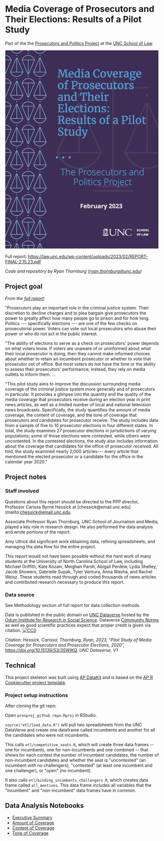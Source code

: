 # Media Coverage of Prosecutors and Their Elections: Results of a Pilot Study

Part of the the [Prosecutors and Politics Project](https://law.unc.edu/academics/centers-and-programs/prosecutors-and-politics-project/) at the [UNC School of Law](https://law.unc.edu/)

<div>

[![](publish/report_cover.png)](https://law.unc.edu/wp-content/uploads/2023/02/REPORT-FINAL-2.15.23.pdf)

</div>

Full report: <https://law.unc.edu/wp-content/uploads/2023/02/REPORT-FINAL-2.15.23.pdf>

*Code and repository by Ryan Thornburg ([ryan.thornburg\@unc.edu](mailto:ryan.thornburg@unc.edu))*

## Project goal

*From the [full report](https://law.unc.edu/wp-content/uploads/2023/02/REPORT-FINAL-2.15.23.pdf):*

"Prosecutors play an important role in the criminal justice system. Their discretion to decline charges and to plea bargain give prosecutors the power to greatly affect how many people go to prison and for how long. Politics --- specifically elections --- are one of the few checks on prosecutorial power. Voters can vote out local prosecutors who abuse their power or who do not act in the public interest.

"The ability of elections to serve as a check on prosecutors' power depends on what voters know. If voters are unaware of or uninformed about what their local prosecutor is doing, then they cannot make informed choices about whether to retain an incumbent prosecutor or whether to vote that prosecutor out of office. But most voters do not have the time or the ability to assess their prosecutors' performance; instead, they rely on media outlets to inform them. ...

"This pilot study aims to improve the discussion surrounding media coverage of the criminal justice system more generally and of prosecutors in particular. It provides a glimpse into the quantity and the quality of the media coverage that prosecutors receive during an election year in print news articles, as well as a limited number of local and national television news broadcasts. Specifically, the study quantifies the amount of media coverage, the content of coverage, and the tone of coverage that prosecutors and candidates for prosecutor receive. The study includes data from a sample of five to 10 prosecutor elections in four different states. In total, the study examines 27 prosecutor elections in jurisdictions of varying populations; some of those elections were contested, while others were uncontested. In the contested elections, the study also includes information about the coverage that candidates for the office of prosecutor received. All told, the study examined nearly 2,000 articles--- every article that mentioned the elected prosecutor or a candidate for the office in the calendar year 2020."

## Project notes

### Staff involved

Questions about this report should be directed to the PPP director, Professor Carissa Byrne Hessick at [chessick\@email.unc.edu](mailto:chessick@email.unc.edu.

Associate Professor Ryan Thornburg, UNC School of Journalism and Media, played a key role in research design. He also performed the data analysis and wrote portions of the report.

Amy Ullrick did significant work obtaining data, refining spreadsheets, and managing the data flow for the entire project.

This report would not have been possible without the hard work of many students at the University of North Carolina School of Law, including Michael Griffith, Kate Kozain, Meighan Parsh, Abigail Perdew, Lydia Shelley, Jacob Showers, Gabrielle Supak, Tyler Ventura, Anna Washa, and Rachel Weisz. These students read through and coded thousands of news articles and contributed research necessary to produce this report.

### Data source

See Methodology section of full report for data collection methods.

Data is published in the public domain on [UNC Dataverse](https://dataverse.unc.edu/) hosted by the [Odum Institute for Research in Social Science](http://www.odum.unc.edu/). Dataverse [Community Norms](https://dataverse.org/best-practices/dataverse-community-norms "Dataverse Community Norms - Dataverse.org") as well as good scientific practices expect that proper credit is given via citation. [<img src="https://licensebuttons.net/p/zero/1.0/80x15.png" alt="CC0" style="border-style: none"/>](http://creativecommons.org/publicdomain/zero/1.0/)

Citation: *Hessick, Carissa; Thornburg, Ryan, 2023, "Pilot Study of Media Coverage for Prosecutors and Prosecutor Elections, 2020", <https://doi.org/10.15139/S3/3SWIKQ>, UNC Dataverse, V1*

## Technical

This project skeleton was built using [AP DataKit](http://datakit.ap.org/) and is based on the [AP R Cookiecutter project template](https://github.com/associatedpress/cookiecutter-r-project).

### Project setup instructions

After cloning the git repo:

Open `prosproj_github_repo.Rproj` in RStudio.

`source("etl/load_data.R")` will pull two spreadsheets from the UNC DataVerse and create one dataframe called incumbents and another for all the candidates who were not incumbents.

This calls `etl/competitive_seats.R`, which will create three data frames -- one for incumbents, one for non-incumbents and one combined -- that shows for each contest the number of incumbent candidates, the number of non-incumbent candidates and whether the seat is "uncontested" (an incumbent with no challengers), "contested" (at least one incumbent and one challenger), or "open" (no incumbent).

It also calls `etl/binding_incumbents_challengers.R`, which creates data frame called `all_mentions`. This data frame includes all variables that the "incumbent" and "non-incumbent" data frames have in common.

## Data Analysis Notebooks

-   [Executive Summary](https://rtburg.github.io/prosecutors_and_politics_media_pilot/)
-   [Amount of Coverage](https://rtburg.github.io/prosecutors_and_politics_media_pilot/coverage_amount.html)
-   [Content of Coverage](https://rtburg.github.io/prosecutors_and_politics_media_pilot/coverage_content.html)
-   [Tone of Coverage](https://rtburg.github.io/prosecutors_and_politics_media_pilot/coverage_tone.html)
